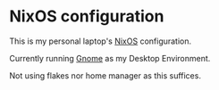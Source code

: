 # NixOS configuration

This is my personal laptop's [NixOS](https://nixos.org) configuration.

Currently running [Gnome](https://www.gnome.org) as my Desktop Environment.

Not using flakes nor home manager as this suffices.
